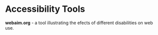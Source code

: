Accessibility Tools
===================
**webaim.org** - a tool illustrating the efects of different disabilities on web use.
